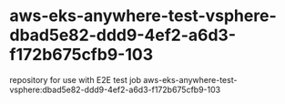 # aws-eks-anywhere-test-vsphere-dbad5e82-ddd9-4ef2-a6d3-f172b675cfb9-103
repository for use with E2E test job aws-eks-anywhere-test-vsphere:dbad5e82-ddd9-4ef2-a6d3-f172b675cfb9-103
